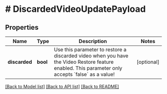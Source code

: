 # # DiscardedVideoUpdatePayload

## Properties

Name | Type | Description | Notes
------------ | ------------- | ------------- | -------------
**discarded** | **bool** | Use this parameter to restore a discarded video when you have the Video Restore feature enabled. This parameter only accepts &#x60;false&#x60; as a value! | [optional]

[[Back to Model list]](../../README.md#models) [[Back to API list]](../../README.md#endpoints) [[Back to README]](../../README.md)
